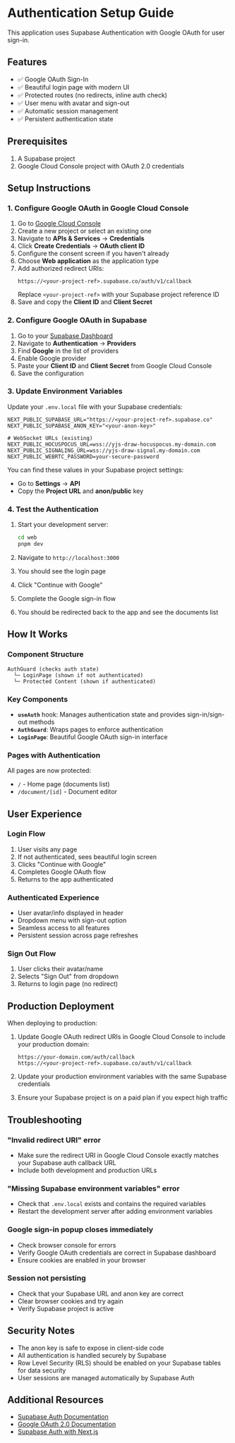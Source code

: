 # Authentication Setup Guide

This application uses Supabase Authentication with Google OAuth for user sign-in.

## Features

- ✅ Google OAuth Sign-In
- ✅ Beautiful login page with modern UI
- ✅ Protected routes (no redirects, inline auth check)
- ✅ User menu with avatar and sign-out
- ✅ Automatic session management
- ✅ Persistent authentication state

## Prerequisites

1. A Supabase project
2. Google Cloud Console project with OAuth 2.0 credentials

## Setup Instructions

### 1. Configure Google OAuth in Google Cloud Console

1. Go to [Google Cloud Console](https://console.cloud.google.com/)
2. Create a new project or select an existing one
3. Navigate to **APIs & Services** → **Credentials**
4. Click **Create Credentials** → **OAuth client ID**
5. Configure the consent screen if you haven't already
6. Choose **Web application** as the application type
7. Add authorized redirect URIs:
   ```
   https://<your-project-ref>.supabase.co/auth/v1/callback
   ```
   Replace `<your-project-ref>` with your Supabase project reference ID
8. Save and copy the **Client ID** and **Client Secret**

### 2. Configure Google OAuth in Supabase

1. Go to your [Supabase Dashboard](https://app.supabase.com/)
2. Navigate to **Authentication** → **Providers**
3. Find **Google** in the list of providers
4. Enable Google provider
5. Paste your **Client ID** and **Client Secret** from Google Cloud Console
6. Save the configuration

### 3. Update Environment Variables

Update your `.env.local` file with your Supabase credentials:

```env
NEXT_PUBLIC_SUPABASE_URL="https://<your-project-ref>.supabase.co"
NEXT_PUBLIC_SUPABASE_ANON_KEY="<your-anon-key>"

# WebSocket URLs (existing)
NEXT_PUBLIC_HOCUSPOCUS_URL=wss://yjs-draw-hocuspocus.my-domain.com
NEXT_PUBLIC_SIGNALING_URL=wss://yjs-draw-signal.my-domain.com
NEXT_PUBLIC_WEBRTC_PASSWORD=your-secure-password
```

You can find these values in your Supabase project settings:
- Go to **Settings** → **API**
- Copy the **Project URL** and **anon/public** key

### 4. Test the Authentication

1. Start your development server:
   ```bash
   cd web
   pnpm dev
   ```

2. Navigate to `http://localhost:3000`
3. You should see the login page
4. Click "Continue with Google"
5. Complete the Google sign-in flow
6. You should be redirected back to the app and see the documents list

## How It Works

### Component Structure

```
AuthGuard (checks auth state)
  └─ LoginPage (shown if not authenticated)
  └─ Protected Content (shown if authenticated)
```

### Key Components

- **`useAuth`** hook: Manages authentication state and provides sign-in/sign-out methods
- **`AuthGuard`**: Wraps pages to enforce authentication
- **`LoginPage`**: Beautiful Google OAuth sign-in interface

### Pages with Authentication

All pages are now protected:
- `/` - Home page (documents list)
- `/document/[id]` - Document editor

## User Experience

### Login Flow
1. User visits any page
2. If not authenticated, sees beautiful login screen
3. Clicks "Continue with Google"
4. Completes Google OAuth flow
5. Returns to the app authenticated

### Authenticated Experience
- User avatar/info displayed in header
- Dropdown menu with sign-out option
- Seamless access to all features
- Persistent session across page refreshes

### Sign Out Flow
1. User clicks their avatar/name
2. Selects "Sign Out" from dropdown
3. Returns to login page (no redirect)

## Production Deployment

When deploying to production:

1. Update Google OAuth redirect URIs in Google Cloud Console to include your production domain:
   ```
   https://your-domain.com/auth/callback
   https://<your-project-ref>.supabase.co/auth/v1/callback
   ```

2. Update your production environment variables with the same Supabase credentials

3. Ensure your Supabase project is on a paid plan if you expect high traffic

## Troubleshooting

### "Invalid redirect URI" error
- Make sure the redirect URI in Google Cloud Console exactly matches your Supabase auth callback URL
- Include both development and production URLs

### "Missing Supabase environment variables" error
- Check that `.env.local` exists and contains the required variables
- Restart the development server after adding environment variables

### Google sign-in popup closes immediately
- Check browser console for errors
- Verify Google OAuth credentials are correct in Supabase dashboard
- Ensure cookies are enabled in your browser

### Session not persisting
- Check that your Supabase URL and anon key are correct
- Clear browser cookies and try again
- Verify Supabase project is active

## Security Notes

- The anon key is safe to expose in client-side code
- All authentication is handled securely by Supabase
- Row Level Security (RLS) should be enabled on your Supabase tables for data security
- User sessions are managed automatically by Supabase Auth

## Additional Resources

- [Supabase Auth Documentation](https://supabase.com/docs/guides/auth)
- [Google OAuth 2.0 Documentation](https://developers.google.com/identity/protocols/oauth2)
- [Supabase Auth with Next.js](https://supabase.com/docs/guides/auth/auth-helpers/nextjs)


